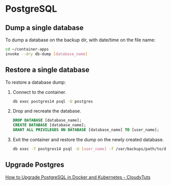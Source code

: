 # PostgreSQL

## Dump a single database

To dump a database on the backup dir, with date/time on the file name:

```bash
cd ~/container-apps
invoke --dry db-dump [database_name]
```

## Restore a single database

To restore a database dump:

1. Connect to the container.
   ```bash
   db exec postgres14 psql -U postgres
   ```
2. Drop and recreate the database.
   ```sql
   DROP DATABASE [database_name];
   CREATE DATABASE [database_name];
   GRANT ALL PRIVILEGES ON DATABASE [database_name] TO [user_name];
   ```
3. Exit the container and restore the dump on the newly created database.
   ```bash
   db exec -T postgres14 psql -U [user_name] -f /var/backups/path/to/dump_of_a_single_database.sql
   ```

## Upgrade Postgres

[How to Upgrade PostgreSQL in Docker and Kubernetes - CloudyTuts](https://www.cloudytuts.com/tutorials/docker/how-to-upgrade-postgresql-in-docker-and-kubernetes/)

